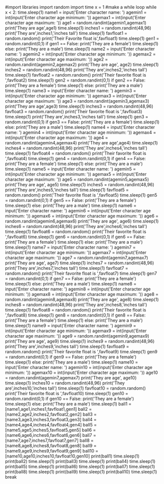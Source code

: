 




#import libraries 
import random
import time 
x = 1 
#make a while loop
while x < 2:
    time.sleep(1)
    name1 = input('Enter character name: ')
    agemin1 = int(input('Enter character age minimum: '))
    agemax1 = int(input('Enter character age maximum: '))
    age1 = random.randint(agemin1,agemax1)
    print('They are age',age1)
    time.sleep(1)
    inches1 = random.randint(48,96)
    print('They are',inches1,'inches tall')
    time.sleep(1)
    favfloat1 = random.random()
    print('Their Favorite float is',favfloat1)
    time.sleep(1)
    gen1 = random.randint(0,1)
    if gen1 == False: 
        print('They are a female') 
        time.sleep(1)
    else:
       print('They are a male') 
       time.sleep(1)
    name2 = input('Enter character name: ')
    agemin2 = int(input('Enter character age minimum: '))
    agemax2  = int(input('Enter character age maximum: '))
    age2 = random.randint(agemin2,agemax2)
    print('They are age', age2)
    time.sleep(1)
    inches2 = random.randint(48,96)
    print('They are',inches2,'inches tall')
    time.sleep(1)
    favfloat2 = random.random()
    print('Their favorite float is ',favfloat2)
    time.sleep(1)
    gen2 = random.randint(0,1)
    if gen2  == False: 
       print('They are a female') 
       time.sleep(1)
    else:
       print('They are a male') 
       time.sleep(1)
    name3 = input('Enter character name: ')
    agemin3 = int(input('Enter character age minimum: '))
    agemax3 = int(input('Enter character age maximum: '))
    age3 = random.randint(agemin3,agemax3)
    print('They are age',age3)
    time.sleep(1)
    inches3 = random.randint(48,96)
    favfloat3 = random.random()
    print('Their favorite float is ',favfloat3)
    time.sleep(1)
    print('They are',inches3,'inches tall')
    time.sleep(1)
    gen3 = random.randint(0,1)
    if gen3 == False: 
        print('They are a female') 
        time.sleep(1)
    else:
        print('They are a male') 
        time.sleep(1)
    name4 = input('Enter character name: ')
    agemin4 = int(input('Enter character age minimum: '))
    agemax4 = int(input('Enter character age maximum: '))
    age4 = random.randint(agemin4,agemax4)
    print('They are age',age4)
    time.sleep(1)
    inches4 = random.randint(48,96)
    print('They are',inches4,'inches tall')
    time.sleep(1)
    favfloat4 = random.random()
    print('Their favorite float is ',favfloat4)
    time.sleep(1)
    gen4 = random.randint(0,1)
    if gen4 == False: 
       print('They are a female') 
       time.sleep(1)
    else:
       print('They are a male') 
       time.sleep(1)
    name5 = input('Enter character name: ')
    agemin5 = int(input('Enter character age minimum: '))
    agemax5 = int(input('Enter character age maximum: '))
    age5 = random.randint(agemin5,agemax5)
    print('They are age', age5)
    time.sleep(1)
    inches5 = random.randint(48,96)
    print('They are',inches5,'inches tall')
    time.sleep(1)
    favfloat5 = random.random()
    print('Their favorite float is ',favfloat5)
    time.sleep(1)
    gen5 = random.randint(0,1)
    if gen5 == False: 
       print('They are a female') 
       time.sleep(1)
    else:
       print('They are a male') 
       time.sleep(1)
    name6 = input('Enter character name: ')
    agemin6 = int(input('Enter character age minimum: '))
    agemax6 = int(input('Enter character age maximum: '))
    age6 = random.randint(agemin6,agemax6)
    print('They are age', age6)
    time.sleep(1)
    inches6 = random.randint(48,96)
    print('They are',inches6,'inches tall')
    time.sleep(1)
    favfloat6 = random.random()
    print('Their favorite float is ',favfloat6)
    time.sleep(1)
    gen6 = random.randint(0,1)
    if gen6 == False: 
        print('They are a female') 
        time.sleep(1)
    else:
        print('They are a male') 
        time.sleep(1)
    name7 = input('Enter character name: ')
    agemin7 = int(input('Enter character age minimum: '))
    agemax7 = int(input('Enter character age maximum: '))
    age7 = random.randint(agemin7,agemax7)
    print('They are age', age7)
    time.sleep(1)
    inches7 = random.randint(48,96)
    print('They are',inches7,'inches tall')
    time.sleep(1)
    favfloat7 = random.random()
    print('Their favorite float is ',favfloat7)
    time.sleep(1)
    gen7 = random.randint(0,1)
    if gen7 == False: 
        print('They are a female') 
        time.sleep(1)
    else:
        print('They are a male') 
        time.sleep(1)
    name8 = input('Enter character name: ')
    agemin8 = int(input('Enter character age minimum: '))
    agemax8 = int(input('Enter character age maximum: '))
    age8 = random.randint(agemin8,agemax8)
    print('They are age', age8)
    time.sleep(1)
    inches8 = random.randint(48,96)
    print('They are',inches8,'inches tall')
    time.sleep(1)
    favfloat8 = random.random()
    print('Their favorite float is ',favfloat8)
    time.sleep(1)
    gen8 = random.randint(0,1)
    if gen8 == False: 
        print('They are a female') 
        time.sleep(1)
    else: 
       print('They are a male') 
       time.sleep(1)
    name9 = input('Enter character name: ')
    agemin9 = int(input('Enter character age minimum: '))
    agemax9 = int(input('Enter character age maximum: '))
    age9 = random.randint(agemin9,agemax9)
    print('They are age', age9)
    time.sleep(1)
    inches9 = random.randint(48,96)
    print('They are',inches9,'inches tall')
    time.sleep(1)
    favfloat9 = random.random()
    print('Their favorite float is ',favfloat9)
    time.sleep(1)
    gen9 = random.randint(0,1)
    if gen9 == False: 
        print('They are a female') 
        time.sleep(1)
    else:
        print('They are a male') 
        time.sleep(1)
    name10 = input('Enter character name: ')
    agemin10 = int(input('Enter character age minimum: '))
    agemax10 = int(input('Enter character age maximum: '))
    age10 = random.randint(agemin7,agemax7)
    print('They are age', age10)
    time.sleep(1)
    inches10 = random.randint(48,96)
    print('They are',inches10,'inches tall')
    time.sleep(1)
    favfloat10 = random.random()
    print('Their favorite float is ',favfloat10)
    time.sleep(1)
    gen10 = random.randint(0,1)
    if gen10 == False: 
        print('They are a female') 
        time.sleep(1)
    else:
        print('They are a male')
        time.sleep(1)
    ball1 = [name1,age1,inches1,favfloat1,gen1]
    ball2 = [name2,age2,inches2,favfloat2,gen2]
    ball3 = [name3,age3,inches3,favfloat3,gen3]
    ball4 = [name4,age4,inches4,favfloat4,gen4]
    ball5 = [name5,age5,inches5,favfloat5,gen5]
    ball6 = [name6,age6,inches6,favfloat6,gen6]
    ball7 = [name7,age7,inches7,favfloat7,gen7]
    ball8 = [name8,age8,inches8,favfloat8,gen8]
    ball9 = [name9,age9,inches9,favfloat9,gen9]
    ball10 = [name10,age10,inches10,favfloat10,gen10]
    print(ball1)
    time.sleep(1)
    print(ball2)
    time.sleep(1)
    print(ball3)
    time.sleep(1)
    print(ball4)
    time.sleep(1)
    print(ball5)
    time.sleep(1)
    print(ball6)
    time.sleep(1)
    print(ball7)
    time.sleep(1)
    print(ball8)
    time.sleep(1)
    print(ball9)
    time.sleep(1)
    print(ball10)
    time.sleep(1)
break
